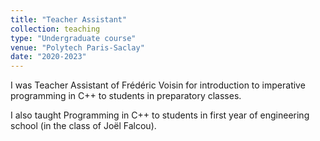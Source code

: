 ```yaml
---
title: "Teacher Assistant"
collection: teaching
type: "Undergraduate course"
venue: "Polytech Paris-Saclay"
date: "2020-2023"
---
```


I was Teacher Assistant of Frédéric Voisin for introduction to imperative programming in C++ to students in preparatory classes.

I also taught Programming in C++ to students in first year of engineering school (in the class of Joël Falcou).
